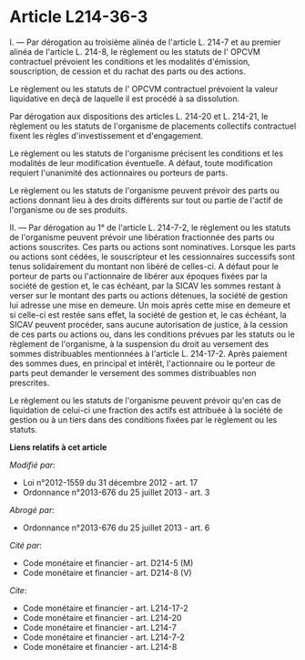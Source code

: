 # Article L214-36-3

I. ― Par dérogation au troisième alinéa de l'article L. 214-7 et au premier alinéa de l'article L. 214-8, le règlement ou les
statuts de l'      OPCVM contractuel prévoient les conditions et les modalités d'émission, souscription, de cession et du
rachat des parts ou des actions. 

Le règlement ou les statuts de l'      OPCVM contractuel prévoient la valeur liquidative en deçà de laquelle il est procédé à
sa dissolution. 

Par dérogation aux dispositions des articles L. 214-20 et L. 214-21, le règlement ou les statuts de l'organisme de placements
collectifs contractuel fixent les règles d'investissement et d'engagement. 

Le règlement ou les statuts de l'organisme précisent les conditions et les modalités de leur modification éventuelle. A
défaut, toute modification requiert l'unanimité des actionnaires ou porteurs de parts. 

Le règlement ou les statuts de l'organisme peuvent prévoir des parts ou actions donnant lieu à des droits différents sur tout
ou partie de l'actif de l'organisme ou de ses produits. 

II. ― Par dérogation au 1° de l'article L. 214-7-2, le règlement ou les statuts de l'organisme peuvent prévoir une libération
fractionnée des parts ou actions souscrites. Ces parts ou actions sont nominatives. Lorsque les parts ou actions sont cédées,
le souscripteur et les cessionnaires successifs sont tenus solidairement du montant non libéré de celles-ci. A défaut pour le
porteur de parts ou l'actionnaire de libérer aux époques fixées par la société de gestion et, le cas échéant, par la SICAV
les sommes restant à verser sur le montant des parts ou actions détenues, la société de gestion lui adresse une mise en
demeure. Un mois après cette mise en demeure et si celle-ci est restée sans effet, la société de gestion et, le cas échéant,
la SICAV peuvent procéder, sans aucune autorisation de justice, à la cession de ces parts ou actions ou, dans les conditions
prévues par les statuts ou le règlement de l'organisme, à la suspension du droit au versement des sommes distribuables
mentionnées à l'article L. 214-17-2. Après paiement des sommes dues, en principal et intérêt, l'actionnaire ou le porteur de
parts peut demander le versement des sommes distribuables non prescrites. 

Le règlement ou les statuts de l'organisme peuvent prévoir qu'en cas de liquidation de celui-ci une fraction des actifs est
attribuée à la société de gestion ou à un tiers dans des conditions fixées par le règlement ou les statuts.

**Liens relatifs à cet article**

_Modifié par_:

  - Loi n°2012-1559 du 31 décembre 2012 - art. 17
  - Ordonnance n°2013-676 du 25 juillet 2013 - art. 3

_Abrogé par_:

  - Ordonnance n°2013-676 du 25 juillet 2013 - art. 6

_Cité par_:

  - Code monétaire et financier - art. D214-5 (M)
  - Code monétaire et financier - art. D214-8 (V)

_Cite_:

  - Code monétaire et financier - art. L214-17-2
  - Code monétaire et financier - art. L214-20
  - Code monétaire et financier - art. L214-7
  - Code monétaire et financier - art. L214-7-2
  - Code monétaire et financier - art. L214-8
